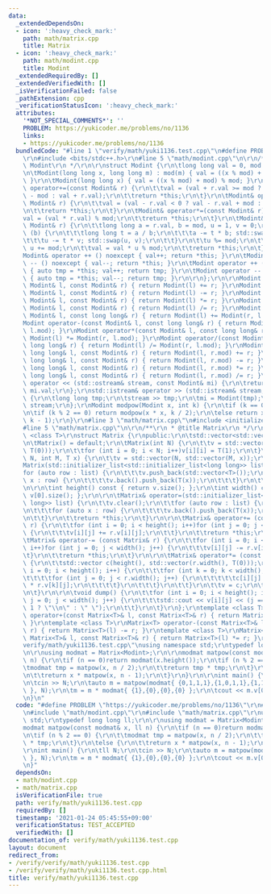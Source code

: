```yaml
---
data:
  _extendedDependsOn:
  - icon: ':heavy_check_mark:'
    path: math/matrix.cpp
    title: Matrix
  - icon: ':heavy_check_mark:'
    path: math/modint.cpp
    title: Modint
  _extendedRequiredBy: []
  _extendedVerifiedWith: []
  _isVerificationFailed: false
  _pathExtension: cpp
  _verificationStatusIcon: ':heavy_check_mark:'
  attributes:
    '*NOT_SPECIAL_COMMENTS*': ''
    PROBLEM: https://yukicoder.me/problems/no/1136
    links:
    - https://yukicoder.me/problems/no/1136
  bundledCode: "#line 1 \"verify/math/yuki1136.test.cpp\"\n#define PROBLEM \"https://yukicoder.me/problems/no/1136\"\
    \r\n#include <bits/stdc++.h>\r\n#line 5 \"math/modint.cpp\"\n\r\n/**\r\n * @title\
    \ Modint\r\n */\r\n\r\nstruct Modint {\r\n\tlong long val = 0, mod = 1000000007;\r\
    \n\tModint(long long x, long long m) : mod(m) { val = ((x % mod) + mod) % mod;\
    \ }\r\n\tModint(long long x) { val = ((x % mod) + mod) % mod; }\r\n\r\n\tModint&\
    \ operator+=(const Modint& r) {\r\n\t\tval = (val + r.val >= mod ? val + r.val\
    \ - mod : val + r.val);\r\n\t\treturn *this;\r\n\t}\r\n\tModint& operator-=(const\
    \ Modint& r) {\r\n\t\tval = (val - r.val < 0 ? val - r.val + mod : val - r.val);\r\
    \n\t\treturn *this;\r\n\t}\r\n\tModint& operator*=(const Modint& r) {\r\n\t\t\
    val = (val * r.val) % mod;\r\n\t\treturn *this;\r\n\t}\r\n\tModint& operator/=(const\
    \ Modint& r) {\r\n\t\tlong long a = r.val, b = mod, u = 1, v = 0;\r\n\t\twhile\
    \ (b) {\r\n\t\t\tlong long t = a / b;\r\n\t\t\ta -= t * b; std::swap(a, b);\r\n\
    \t\t\tu -= t * v; std::swap(u, v);\r\n\t\t}\r\n\t\tu %= mod;\r\n\t\tif (u < 0)\
    \ u += mod;\r\n\t\tval = val * u % mod;\r\n\t\treturn *this;\r\n\t}\r\n\r\n\t\
    Modint& operator ++ () noexcept { val++; return *this; }\r\n\tModint& operator\
    \ -- () noexcept { val--; return *this; }\r\n\tModint operator ++ (int) noexcept\
    \ { auto tmp = *this; val++; return tmp; }\r\n\tModint operator -- (int) noexcept\
    \ { auto tmp = *this; val--; return tmp; }\r\n\r\n};\r\n\r\nModint operator+(const\
    \ Modint& l, const Modint& r) { return Modint(l) += r; }\r\nModint operator-(const\
    \ Modint& l, const Modint& r) { return Modint(l) -= r; }\r\nModint operator*(const\
    \ Modint& l, const Modint& r) { return Modint(l) *= r; }\r\nModint operator/(const\
    \ Modint& l, const Modint& r) { return Modint(l) /= r; }\r\nModint operator+(const\
    \ Modint& l, const long long& r) { return Modint(l) += Modint(r, l.mod); }\r\n\
    Modint operator-(const Modint& l, const long long& r) { return Modint(l) -= Modint(r,\
    \ l.mod); }\r\nModint operator*(const Modint& l, const long long& r) { return\
    \ Modint(l) *= Modint(r, l.mod); }\r\nModint operator/(const Modint& l, const\
    \ long long& r) { return Modint(l) /= Modint(r, l.mod); }\r\nModint operator+(const\
    \ long long& l, const Modint& r) { return Modint(l, r.mod) += r; }\r\nModint operator-(const\
    \ long long& l, const Modint& r) { return Modint(l, r.mod) -= r; }\r\nModint operator*(const\
    \ long long& l, const Modint& r) { return Modint(l, r.mod) *= r; }\r\nModint operator/(const\
    \ long long& l, const Modint& r) { return Modint(l, r.mod) /= r; }\r\n\r\nstd::ostream&\
    \ operator << (std::ostream& stream, const Modint& mi) {\r\n\treturn stream <<\
    \ mi.val;\r\n};\r\nstd::istream& operator >> (std::istream& stream, Modint& mi)\
    \ {\r\n\tlong long tmp;\r\n\tstream >> tmp;\r\n\tmi = Modint(tmp);\r\n\treturn\
    \ stream;\r\n};\r\nModint modpow(Modint x, int k) {\r\n\tif (k == 0)return 1;\r\
    \n\tif (k % 2 == 0) return modpow(x * x, k / 2);\r\n\telse return x * modpow(x,\
    \ k - 1);\r\n}\r\n#line 3 \"math/matrix.cpp\"\n#include <initializer_list>\r\n\
    #line 5 \"math/matrix.cpp\"\n\r\n/**\r\n * @title Matrix\r\n */\r\n\r\ntemplate\
    \ <class T>\r\nstruct Matrix {\r\npublic:\r\n\tstd::vector<std::vector<T>> v;\r\
    \n\tMatrix() = default;\r\n\tMatrix(int N) {\r\n\t\tv = std::vector(N, std::vector(N,\
    \ T(0)));\r\n\t\tfor (int i = 0; i < N; i++)v[i][i] = T(1);\r\n\t}\r\n\tMatrix(int\
    \ N, int M, T x) {\r\n\t\tv = std::vector(N, std::vector(M, x));\r\n\t}\r\n\t\
    Matrix(std::initializer_list<std::initializer_list<long long>> list) {\r\n\t\t\
    for (auto row : list) {\r\n\t\t\tv.push_back(std::vector<T>());\r\n\t\t\tfor (auto\
    \ x : row) {\r\n\t\t\t\tv.back().push_back(T(x));\r\n\t\t\t}\r\n\t\t}\r\n\t}\r\
    \n\r\n\tint height() const { return v.size(); };\r\n\tint width() const { return\
    \ v[0].size(); };\r\n\r\n\tMatrix& operator=(std::initializer_list<std::initializer_list<long\
    \ long>> list) {\r\n\t\tv.clear();\r\n\t\tfor (auto row : list) {\r\n\t\t\tv.push_back(std::vector<T>());\r\
    \n\t\t\tfor (auto x : row) {\r\n\t\t\t\tv.back().push_back(T(x));\r\n\t\t\t}\r\
    \n\t\t}\r\n\t\treturn *this;\r\n\t}\r\n\r\n\tMatrix& operator+= (const Matrix&\
    \ r) {\r\n\t\tfor (int i = 0; i < height(); i++)for (int j = 0; j < width(); j++)\
    \ {\r\n\t\t\tv[i][j] += r.v[i][j];\r\n\t\t}\r\n\t\treturn *this;\r\n\t}\r\n\r\n\
    \tMatrix& operator-= (const Matrix& r) {\r\n\t\tfor (int i = 0; i < height();\
    \ i++)for (int j = 0; j < width(); j++) {\r\n\t\t\tv[i][j] -= r.v[i][j];\r\n\t\
    \t}\r\n\t\treturn *this;\r\n\t}\r\n\r\n\tMatrix& operator*= (const Matrix& r)\
    \ {\r\n\t\tstd::vector c(height(), std::vector(r.width(), T(0)));\r\n\t\tfor (int\
    \ i = 0; i < height(); i++) {\r\n\t\t\tfor (int k = 0; k < width(); k++) {\r\n\
    \t\t\t\tfor (int j = 0; j < r.width(); j++) {\r\n\t\t\t\t\tc[i][j] += v[i][k]\
    \ * r.v[k][j];\r\n\t\t\t\t}\r\n\t\t\t}\r\n\t\t}\r\n\t\tv = c;\r\n\t\treturn *this;\r\
    \n\t}\r\n\r\n\tvoid dump() {\r\n\t\tfor (int i = 0; i < height(); i++)for (int\
    \ j = 0; j < width(); j++) {\r\n\t\t\tstd::cout << v[i][j] << (j == width() -\
    \ 1 ? \"\\n\" : \" \");\r\n\t\t}\r\n\t}\r\n};\r\ntemplate <class T>\r\nMatrix<T>\
    \ operator+(const Matrix<T>& l, const Matrix<T>& r) { return Matrix<T>(l) += r;\
    \ }\r\ntemplate <class T>\r\nMatrix<T> operator-(const Matrix<T>& l, const Matrix<T>&\
    \ r) { return Matrix<T>(l) -= r; }\r\ntemplate <class T>\r\nMatrix<T> operator*(const\
    \ Matrix<T>& l, const Matrix<T>& r) { return Matrix<T>(l) *= r; }\r\n#line 5 \"\
    verify/math/yuki1136.test.cpp\"\nusing namespace std;\r\ntypedef long long ll;\r\
    \n\r\nusing modmat = Matrix<Modint>;\r\n\r\nmodmat matpow(const modmat& x, ll\
    \ n) {\r\n\tif (n == 0)return modmat(x.height());\r\n\tif (n % 2 == 0) {\r\n\t\
    \tmodmat tmp = matpow(x, n / 2);\r\n\t\treturn tmp * tmp;\r\n\t}\r\n\telse {\r\
    \n\t\treturn x * matpow(x, n - 1);\r\n\t}\r\n}\r\n\r\nint main() {\r\n\tll N;\r\
    \n\tcin >> N;\r\n\tauto m = matpow(modmat{ {0,1,1,1},{1,0,1,1},{1,1,0,1},{1,1,1,0}\
    \ }, N);\r\n\tm = m * modmat{ {1},{0},{0},{0} };\r\n\tcout << m.v[0][0] << endl;\r\
    \n}\n"
  code: "#define PROBLEM \"https://yukicoder.me/problems/no/1136\"\r\n#include <bits/stdc++.h>\r\
    \n#include \"math/modint.cpp\"\r\n#include \"math/matrix.cpp\"\r\nusing namespace\
    \ std;\r\ntypedef long long ll;\r\n\r\nusing modmat = Matrix<Modint>;\r\n\r\n\
    modmat matpow(const modmat& x, ll n) {\r\n\tif (n == 0)return modmat(x.height());\r\
    \n\tif (n % 2 == 0) {\r\n\t\tmodmat tmp = matpow(x, n / 2);\r\n\t\treturn tmp\
    \ * tmp;\r\n\t}\r\n\telse {\r\n\t\treturn x * matpow(x, n - 1);\r\n\t}\r\n}\r\n\
    \r\nint main() {\r\n\tll N;\r\n\tcin >> N;\r\n\tauto m = matpow(modmat{ {0,1,1,1},{1,0,1,1},{1,1,0,1},{1,1,1,0}\
    \ }, N);\r\n\tm = m * modmat{ {1},{0},{0},{0} };\r\n\tcout << m.v[0][0] << endl;\r\
    \n}"
  dependsOn:
  - math/modint.cpp
  - math/matrix.cpp
  isVerificationFile: true
  path: verify/math/yuki1136.test.cpp
  requiredBy: []
  timestamp: '2021-01-24 05:45:55+09:00'
  verificationStatus: TEST_ACCEPTED
  verifiedWith: []
documentation_of: verify/math/yuki1136.test.cpp
layout: document
redirect_from:
- /verify/verify/math/yuki1136.test.cpp
- /verify/verify/math/yuki1136.test.cpp.html
title: verify/math/yuki1136.test.cpp
---
```

